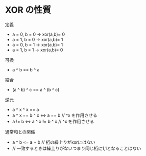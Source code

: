 # XOR の性質
定義
- a = 0, b = 0 -> xor(a,b)= 0
- a = 1, b = 0 -> xor(a,b)= 1
- a = 0, b = 1 -> xor(a,b)= 1
- a = 1, b = 1 -> xor(a,b)= 0

可換
- a ^ b == b ^ a

結合
- (a ^ b) ^ c == a ^ (b ^ c)

逆元
- a ^ x ^ x == a
- a ^ x == b ^ x  <=> a == b            // ^x を作用させる
- a != b          <=> a ^ x != b ^ x    // ^x を作用させる

通常和との関係
- a ^ b <= a + b        // 桁の繰上りがxorにはない
- // 一致するときは繰上りがないつまり同じ桁に1,1となることはない